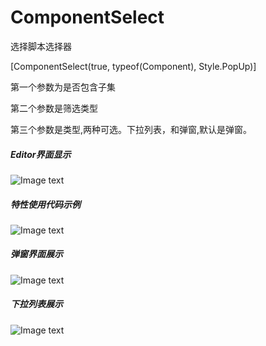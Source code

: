 
# ComponentSelect

选择脚本选择器

[ComponentSelect(true, typeof(Component), Style.PopUp)]

第一个参数为是否包含子集

第二个参数是筛选类型

第三个参数是类型,两种可选。下拉列表，和弹窗,默认是弹窗。

##### Editor界面显示

![Image text](https://github.com/corle-bell/ComponentSelect/blob/main/Screenshoot/QQ截图20230827114033.png)
##### 特性使用代码示例
![Image text](https://github.com/corle-bell/ComponentSelect/blob/main/Screenshoot/Code.png)
##### 弹窗界面展示
![Image text](https://github.com/corle-bell/ComponentSelect/blob/main/Screenshoot/PopUp.png)
##### 下拉列表展示
![Image text](https://github.com/corle-bell/ComponentSelect/blob/main/Screenshoot/DropDown.png)



